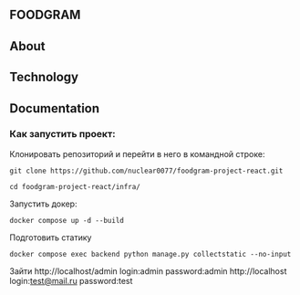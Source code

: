 ## FOODGRAM

## About


## Technology


## Documentation

### Как запустить проект:

Клонировать репозиторий и перейти в него в командной строке:

```
git clone https://github.com/nuclear0077/foodgram-project-react.git
```

```
cd foodgram-project-react/infra/
```

Запустить докер:

```
docker compose up -d --build 
```
Подготовить статику
```
docker compose exec backend python manage.py collectstatic --no-input
```

Зайти
http://localhost/admin
login:admin password:admin
http://localhost
login:test@mail.ru password:test
